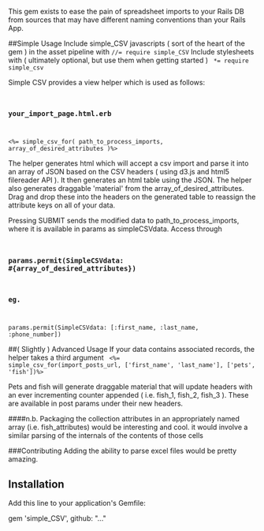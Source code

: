 
This gem exists to ease the pain of spreadsheet imports to your Rails DB
from sources that may have different naming conventions than your Rails App.

##Simple Usage
Include simple_CSV javascripts ( sort of the heart of the gem ) in the asset pipeline with
<code>//= require simple_CSV</code>
Include stylesheets with ( ultimately optional, but use them when getting started )
<code> *= require simple_csv </code>

Simple CSV provides a view helper which is used as follows:
<code>
  ### your_import_page.html.erb
  <%= simple_csv_for( path_to_process_imports, array_of_desired_attributes )%>
</code>

The helper generates html which will accept a csv import and parse it into an array of JSON
based on the CSV headers ( using d3.js and html5 filereader API ). It then generates
an html table using the JSON. The helper also generates draggable 'material' from the 
array_of_desired_attributes. Drag and drop these into the headers on the generated table to
reassign the attribute keys on all of your data. 

Pressing SUBMIT sends the modified data to path_to_process_imports, where it is available in
params as simpleCSVdata. Access through 
<code>
  ### params.permit(SimpleCSVdata: #{array_of_desired_attributes})
  ### eg.
  params.permit(SimpleCSVdata: [:first_name, :last_name, :phone_number])
</code>

##( Slightly ) Advanced Usage
If your data contains associated records, the helper takes a third argument
<code>
<%= simple_csv_for(import_posts_url, ['first_name', 'last_name'], ['pets', 'fish'])%>
</code>

Pets and fish will generate draggable material that will update headers with an ever
incrementing counter appended ( i.e. fish_1, fish_2, fish_3 ). These are available
in post params under their new headers. 

####n.b.
Packaging the collection attributes in an appropriately named array (i.e. fish_attributes)
would be interesting and cool. it would involve a similar parsing of the internals of 
the contents of those cells 

###Contributing
Adding the ability to parse excel files would be pretty amazing.



## Installation

Add this line to your application's Gemfile:

gem 'simple_CSV', github: "..."


